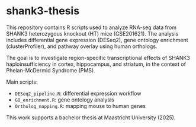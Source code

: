 # shank3-thesis
This repository contains R scripts used to analyze RNA-seq data from SHANK3 heterozygous knockout (HT) mice (GSE201621). The analysis includes differential gene expression (DESeq2), gene ontology enrichment (clusterProfiler), and pathway overlay using human orthologs.

The goal is to investigate region-specific transcriptional effects of SHANK3 haploinsufficiency in cortex, hippocampus, and striatum, in the context of Phelan-McDermid Syndrome (PMS).

Main scripts:
- `DESeq2_pipeline.R`: differential expression workflow
- `GO_enrichment.R`: gene ontology analysis
- `Ortholog_mapping.R`: mapping mouse to human genes

This work supports a bachelor thesis at Maastricht University (2025).
